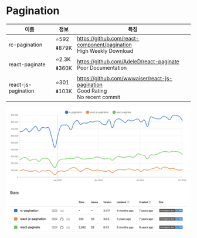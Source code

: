 # Pagination

| 이름                | 정보                            | 특징                                                                                 |
| ------------------- | ------------------------------- | ------------------------------------------------------------------------------------ |
| rc-pagination       | :star:592<br/>:arrow_down:879K  | https://github.com/react-component/pagination<br/>High Weekly Download               |
| react-paginate      | :star:2.3K<br/>:arrow_down:360K | https://github.com/AdeleD/react-paginate<br/>Poor Documentation                      |
| react-js-pagination | :star:301<br/>:arrow_down:103K  | https://github.com/wwwaiser/react-js-pagination<br/>Good Rating<br/>No recent commit |

![npm_trend](./img/3-1.npmtrend.png)